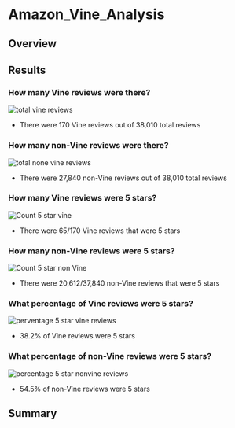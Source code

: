 # Amazon_Vine_Analysis

## Overview

## Results

### **How many Vine reviews were there?**

![total vine reviews](https://user-images.githubusercontent.com/100237685/191079758-21e5ea53-6a43-482b-9132-6f6edbbd0447.png)

  - There were 170 Vine reviews out of 38,010 total reviews



### **How many non-Vine reviews were there?**

![total none vine reviews](https://user-images.githubusercontent.com/100237685/191079770-c9703df5-c427-44a8-b5cb-5d5deeb86c9a.png)

  - There were 27,840 non-Vine reviews out of 38,010 total reviews
  
  
### **How many Vine reviews were 5 stars?**

![Count 5 star vine](https://user-images.githubusercontent.com/100237685/191084064-41fa0e18-187c-45d2-aea3-8ecdbc8a5977.png)

  - There were 65/170 Vine reviews that were 5 stars
  
  
### **How many non-Vine reviews were 5 stars?**

![Count 5 star non Vine](https://user-images.githubusercontent.com/100237685/191084120-ea02759d-8cdb-4571-8dbf-32b09f691d82.png)

  - There were 20,612/37,840 non-Vine reviews that were 5 stars

### **What percentage of Vine reviews were 5 stars?**

![perventage 5 star vine reviews](https://user-images.githubusercontent.com/100237685/191084175-1ad7fede-7faf-4657-ac92-ca598e1defbb.png)

  - 38.2% of Vine reviews were 5 stars


### **What percentage of non-Vine reviews were 5 stars?**

![percentage 5 star nonvine reviews](https://user-images.githubusercontent.com/100237685/191084207-f0e182fd-d68b-49f9-8501-8d7eb89e5dbd.png)

  - 54.5% of non-Vine reviews were 5 stars


## Summary
